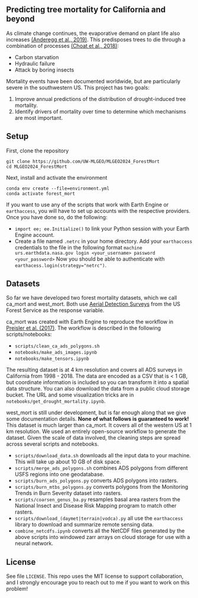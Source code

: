 ## Predicting tree mortality for California and beyond

As climate change continues, the evaporative demand on plant life also increases [(Anderegg et al., 2019)](https://www.nature.com/articles/nclimate1635). This predisposes trees to die through a combination of processes [(Choat et al., 2018)](https://www.nature.com/articles/s41586-018-0240-x):

 - Carbon starvation
 - Hydraulic failure
 - Attack by boring insects

Mortality events have been documented worldwide, but are particularly severe in the southwestern US. This project has two goals:
 1. Improve annual predictions of the distribution of drought-induced tree mortality.
 2. Identify drivers of mortality over time to determine which mechanisms are most important.

## Setup
First, clone the repository
```
git clone https://github.com/UW-MLGEO/MLGEO2024_ForestMort
cd MLGEO2024_ForestMort
```
Next, install and activate the environment
```
conda env create --file=environment.yml
conda activate forest_mort
```
If you want to use any of the scripts that work with Earth Engine or `earthaccess`, you will have to set up accounts with the respective providers. Once you have done so, do the following:
 - `import ee; ee.Initialize()` to link your Python session with your Earth Engine account.
 - Create a file named `.netrc` in your home directory. Add your `earthaccess` credentials to the file in the following format
```machine urs.earthdata.nasa.gov login <your_username> password <your_password>```
Now you should be able to authenticate with `earthacess.login(strategy="netrc")`.

## Datasets
So far we have developed two forest mortality datasets, which we call ca_mort and west_mort. Both use [Aerial Detection Surveys](https://www.fs.usda.gov/science-technology/data-tools-products/fhp-mapping-reporting/detection-surveys) from the US Forest Service as the response variable. 

ca_mort was created with Earth Engine to reproduce the workflow in [Preisler et al. (2017)](https://www.sciencedirect.com/science/article/pii/S0378112717304772). The workflow is described in the following scripts/notebooks:
 - `scripts/clean_ca_ads_polygons.sh`
 - `notebooks/make_ads_images.ipynb`
 - `notebooks/make_tensors.ipynb`

The resulting dataset is at 4 km resolution and covers all ADS surveys in California from 1998 - 2018. The data are encoded as a CSV that is < 1 GB, but coordinate information is included so you can transform it into a spatial data structure. You can also download the data from a public cloud storage bucket. The URL and some visualization tricks are in `notebooks/get_drought_mortality.ipynb`.

west_mort is still under development, but is far enough along that we give some documentation details. **None of what follows is guaranteed to work!** This dataset is much larger than ca_mort. It covers all of the western US at 1 km resolution. We used an entirely open-source workflow to generate the dataset. Given the scale of data involved, the cleaning steps are spread across several scripts and notebooks.
 - `scripts/download_data.sh` downloads all the input data to your machine. This will take up about 10 GB of disk space.
 - `scripts/merge_ads_polygons.sh` combines ADS polygons from different USFS regions into one geodatabase.
 - `scripts/burn_ads_polygons.py` converts ADS polygons into rasters.
 - `scripts/burn_mtbs_polygons.py` converts polygons from the Monitoring Trends in Burn Severity dataset into rasters.
 - `scripts/coarsen_genus_ba.py` resamples basal area rasters from the National Insect and Disease Risk Mapping program to match other rasters.
 - `scripts/download_(daymet|terrain|vodca).py` all use the `earthaccess` library to download and summarize remote sensing data.
 - `combine_netcdfs.ipynb` converts all the NetCDF files generated by the above scripts into windowed zarr arrays on cloud storage for use with a neural network.

## License
See file `LICENSE`. This repo uses the MIT license to support collaboration, and I strongly encourage you to reach out to me if you want to work on this problem!

